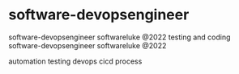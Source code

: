 # software-devopsengineer
software-devopsengineer softwareluke @2022 testing and coding
software-devopsengineer softwareluke @2022 

automation testing
devops cicd process
